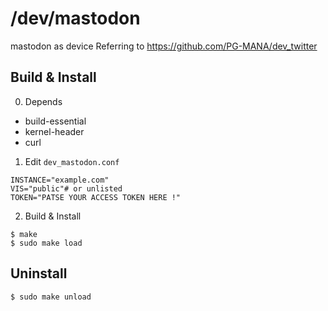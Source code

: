# /dev/mastodon
mastodon as device
Referring to https://github.com/PG-MANA/dev_twitter

## Build & Install
0. Depends
* build-essential
* kernel-header
* curl

1. Edit `dev_mastodon.conf`
```
INSTANCE="example.com"
VIS="public"# or unlisted
TOKEN="PATSE YOUR ACCESS TOKEN HERE !"
```

2. Build & Install
```
$ make
$ sudo make load
```

## Uninstall
```
$ sudo make unload
```
